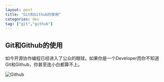```yaml
---
layout: post
title: "Git和Github的使用"
categories: dev
tag: ["git","github"]
---
```


Git和Github的使用
--------------------------



如今开源协作编程已经进入了公众的眼球。如果你是一个Developer而你不知道Git和Github，你甚至连小白都算不上。

<!-- moreandmore -->
![Github](https://developer.github.com/assets/images/gundamcat.png)

